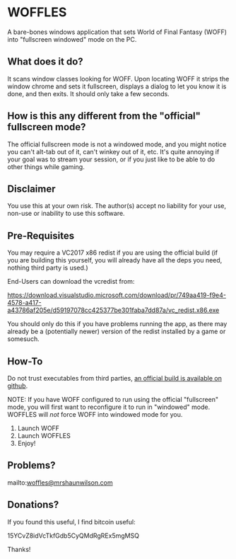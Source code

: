 # WOFFLES

A bare-bones windows application that sets World of Final Fantasy (WOFF) into "fullscreen windowed" mode on the PC.

## What does it do?

It scans window classes looking for WOFF. Upon locating WOFF it strips the window chrome and sets it fullscreen, displays a dialog to let you know it is done, and then exits. It should only take a few seconds.

## How is this any different from the "official" fullscreen mode?

The official fullscreen mode is not a windowed mode, and you might notice you can't alt-tab out of it, can't winkey out of it, etc. It's quite annoying if your goal was to stream your session, or if you just like to be able to do other things while gaming.

## Disclaimer

You use this at your own risk. The author(s) accept no liability for your use, non-use or inability to use this software.

## Pre-Requisites

You may require a VC2017 x86 redist if you are using the official build (if you are building this yourself, you will already have all the deps you need, nothing third party is used.)

End-Users can download the vcredist from:

https://download.visualstudio.microsoft.com/download/pr/749aa419-f9e4-4578-a417-a43786af205e/d59197078cc425377be301faba7dd87a/vc_redist.x86.exe

You should only do this if you have problems running the app, as there may already be a (potentially newer) version of the redist installed by a game or somesuch.

## How-To

Do not trust executables from third parties, [an official build is available on github](https://github.com/wilson0x4d/woffles/releases).

NOTE: If you have WOFF configured to run using the official "fullscreen" mode, you will first want to reconfigure it to run in "windowed" mode. WOFFLES will *not* force WOFF into windowed mode for you.

1. Launch WOFF
2. Launch WOFFLES
3. Enjoy!

## Problems?

mailto:woffles@mrshaunwilson.com

## Donations?

If you found this useful, I find bitcoin useful:

15YCvZ8idVcTkfGdb5CyQMdRgREx5mgMSQ

Thanks!
